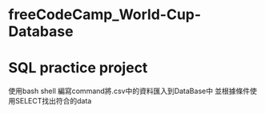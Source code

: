 # freeCodeCamp_World-Cup-Database
# SQL practice project
使用bash shell 編寫command將.csv中的資料匯入到DataBase中
並根據條件使用SELECT找出符合的data
